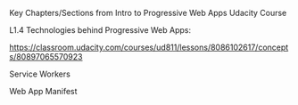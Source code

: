 
Key Chapters/Sections from Intro to Progressive Web Apps Udacity Course

L1.4 Technologies behind Progressive Web Apps:

https://classroom.udacity.com/courses/ud811/lessons/8086102617/concepts/80897065570923

Service Workers

Web App Manifest
